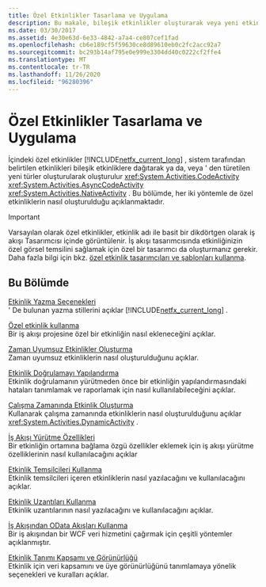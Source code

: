 ```yaml
---
title: Özel Etkinlikler Tasarlama ve Uygulama
description: Bu makale, bileşik etkinlikler oluşturarak veya yeni etkinlik türleri oluşturarak Workflow Foundation 'da özel etkinlikler oluşturmaya yönelik kaynaklar sağlar.
ms.date: 03/30/2017
ms.assetid: 4e30e63d-6e33-4842-a7a4-ce807cef1fad
ms.openlocfilehash: cb6e189cf5f59630ce8d89610eb0c2fc2acc92a7
ms.sourcegitcommit: bc293b14af795e0e999e3304dd40c0222cf2ffe4
ms.translationtype: MT
ms.contentlocale: tr-TR
ms.lasthandoff: 11/26/2020
ms.locfileid: "96280396"
---
```

# <a name="designing-and-implementing-custom-activities"></a>Özel Etkinlikler Tasarlama ve Uygulama

İçindeki özel etkinlikler [!INCLUDE[netfx_current_long](../../../includes/netfx-current-long-md.md)] , sistem tarafından belirtilen etkinlikleri bileşik etkinliklere dağıtarak ya da, veya ' den türetilen yeni türler oluşturularak oluşturulur <xref:System.Activities.CodeActivity> <xref:System.Activities.AsyncCodeActivity> <xref:System.Activities.NativeActivity> . Bu bölümde, her iki yöntemle de özel etkinliklerin nasıl oluşturulduğu açıklanmaktadır.  
  
> [!IMPORTANT]
> Varsayılan olarak özel etkinlikler, etkinlik adı ile basit bir dikdörtgen olarak iş akışı Tasarımcısı içinde görüntülenir. İş akışı tasarımcısında etkinliğinizin özel görsel temsilini sağlamak için özel bir tasarımcı da oluşturmanız gerekir. Daha fazla bilgi için bkz. [özel etkinlik tasarımcıları ve şablonları kullanma](using-custom-activity-designers-and-templates.md).  
  
## <a name="in-this-section"></a>Bu Bölümde  

 [Etkinlik Yazma Seçenekleri](activity-authoring-options-in-wf.md)  
 ' De bulunan yazma stillerini açıklar [!INCLUDE[netfx_current_long](../../../includes/netfx-current-long-md.md)] .  
  
 [Özel etkinlik kullanma](using-a-custom-activity.md)  
 Bir iş akışı projesine özel bir etkinliğin nasıl ekleneceğini açıklar.  
  
  [Zaman Uyumsuz Etkinlikler Oluşturma](creating-asynchronous-activities-in-wf.md)  
 Zaman uyumsuz etkinliklerin nasıl oluşturulduğunu açıklar.  
  
 [Etkinlik Doğrulamayı Yapılandırma](configuring-activity-validation.md)  
 Etkinlik doğrulamanın yürütmeden önce bir etkinliğin yapılandırmasındaki hataları tanımlamak ve raporlamak için nasıl kullanılabileceğini açıklar.  
  
 [Çalışma Zamanında Etkinlik Oluşturma](creating-an-activity-at-runtime-with-dynamicactivity.md)  
 Kullanarak çalışma zamanında etkinliklerin nasıl oluşturulduğunu açıklar <xref:System.Activities.DynamicActivity> .  
  
 [İş Akışı Yürütme Özellikleri](workflow-execution-properties.md)  
 Bir etkinliğin ortamına bağlama özgü özellikler eklemek için iş akışı yürütme özelliklerinin nasıl kullanılacağını açıklar  
  
 [Etkinlik Temsilcileri Kullanma](using-activity-delegates.md)  
 Etkinlik temsilcileri içeren etkinliklerin nasıl yazılacağını ve kullanılacağını açıklar.
  
 [Etkinlik Uzantıları Kullanma](using-activity-extensions.md)  
 Etkinlik uzantılarının nasıl yazılacağını ve kullanılacağını açıklar.  
  
 [İş Akışından OData Akışları Kullanma](consuming-odata-feeds-from-a-workflow.md)  
 Bir iş akışından bir WCF veri hizmetini çağırmak için çeşitli yöntemler açıklanmıştır.  
  
 [Etkinlik Tanımı Kapsamı ve Görünürlüğü](activity-definition-scoping-and-visibility.md)  
 Etkinlik için veri kapsamını ve üye görünürlüğünü tanımlamaya yönelik seçenekleri ve kuralları açıklar.
